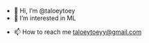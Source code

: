 - 👋 Hi, I’m @taloeytoey
- 👀 I’m interested in ML
<!--- - 🌱 I’m currently learning 
- 💞️ I’m looking to collaborate on --->
- 📫 How to reach me taloeytoeyy@gmail.com

<!---
taloeytoey/taloeytoey is a ✨ special ✨ repository because its `README.md` (this file) appears on your GitHub profile.
You can click the Preview link to take a look at your changes.
--->
